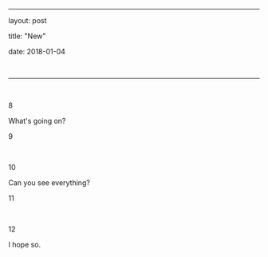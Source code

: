

---



layout: post



title:  "New"



date: 2018-01-04



​



---







​

8

What's going on?

9

​

10

Can you see everything?

11

​

12

I hope so.




​
